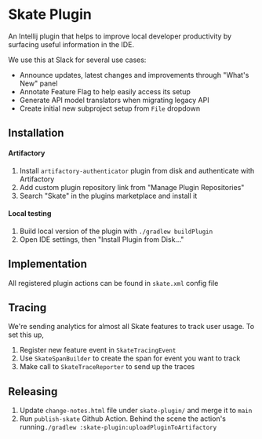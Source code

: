 Skate Plugin
=========================

An Intellij plugin that helps to improve local developer productivity by surfacing useful information in the IDE.

We use this at Slack for several use cases:
* Announce updates, latest changes and improvements through "What's New" panel
* Annotate Feature Flag to help easily access its setup
* Generate API model translators when migrating legacy API
* Create initial new subproject setup from `File` dropdown

## Installation

#### Artifactory
1. Install `artifactory-authenticator` plugin from disk and authenticate with Artifactory
2. Add custom plugin repository link from "Manage Plugin Repositories"
3. Search "Skate" in the plugins marketplace and install it

#### Local testing
1. Build local version of the plugin with `./gradlew buildPlugin`
2. Open IDE settings, then "Install Plugin from Disk..."

## Implementation
All registered plugin actions can be found in `skate.xml` config file

## Tracing
We're sending analytics for almost all Skate features to track user usage. To set this up,
1. Register new feature event in `SkateTracingEvent`
2. Use `SkateSpanBuilder` to create the span for event you want to track
3. Make call to `SkateTraceReporter` to send up the traces

## Releasing
1. Update `change-notes.html` file under `skate-plugin/` and merge it to `main`
2. Run `publish-skate` Github Action.
Behind the scene the action's running`./gradlew :skate-plugin:uploadPluginToArtifactory`
